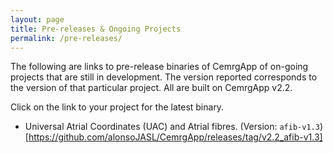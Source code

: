 ```yaml
---
layout: page
title: Pre-releases & Ongoing Projects
permalink: /pre-releases/
---
```


The following are links to pre-release binaries of CemrgApp of on-going projects that are still in development. 
The version reported corresponds to the version of that particular project. All are built on CemrgApp v2.2.

Click on the link to your project for the latest binary.

+ Universal Atrial Coordinates (UAC) and Atrial fibres. (Version: `afib-v1.3`)[https://github.com/alonsoJASL/CemrgApp/releases/tag/v2.2_afib-v1.3]
